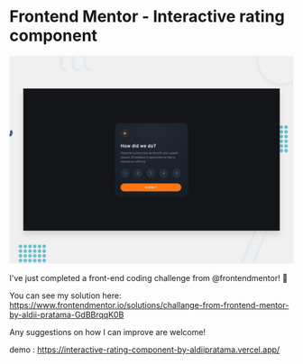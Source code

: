 # Frontend Mentor - Interactive rating component

![Design preview for the Interactive rating component coding challenge](./design/desktop-preview.jpg)

I've just completed a front-end coding challenge from @frontendmentor! 🎉

You can see my solution here: https://www.frontendmentor.io/solutions/challange-from-frontend-mentor-by-aldii-pratama-GdBBrqqK0B

Any suggestions on how I can improve are welcome!

demo : https://interactive-rating-component-by-aldiipratama.vercel.app/
